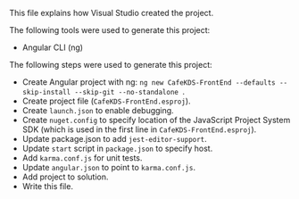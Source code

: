 This file explains how Visual Studio created the project.

The following tools were used to generate this project:
- Angular CLI (ng)

The following steps were used to generate this project:
- Create Angular project with ng: `ng new CafeKDS-FrontEnd --defaults --skip-install --skip-git --no-standalone `.
- Create project file (`CafeKDS-FrontEnd.esproj`).
- Create `launch.json` to enable debugging.
- Create `nuget.config` to specify location of the JavaScript Project System SDK (which is used in the first line in `CafeKDS-FrontEnd.esproj`).
- Update package.json to add `jest-editor-support`.
- Update `start` script in `package.json` to specify host.
- Add `karma.conf.js` for unit tests.
- Update `angular.json` to point to `karma.conf.js`.
- Add project to solution.
- Write this file.
